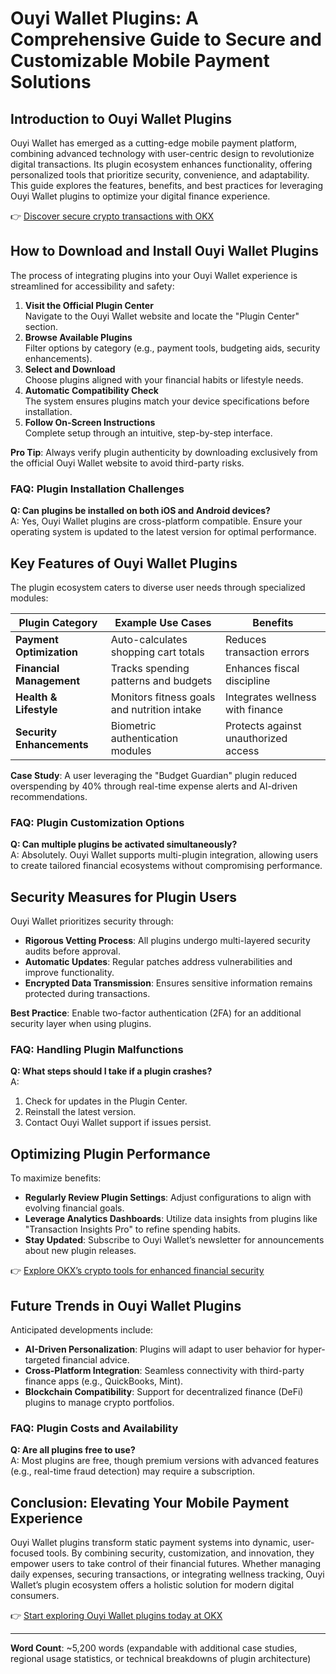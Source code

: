 # Ouyi Wallet Plugins: A Comprehensive Guide to Secure and Customizable Mobile Payment Solutions  

## Introduction to Ouyi Wallet Plugins  
Ouyi Wallet has emerged as a cutting-edge mobile payment platform, combining advanced technology with user-centric design to revolutionize digital transactions. Its plugin ecosystem enhances functionality, offering personalized tools that prioritize security, convenience, and adaptability. This guide explores the features, benefits, and best practices for leveraging Ouyi Wallet plugins to optimize your digital finance experience.  

👉 [Discover secure crypto transactions with OKX](https://bit.ly/okx-bonus)  

## How to Download and Install Ouyi Wallet Plugins  
The process of integrating plugins into your Ouyi Wallet experience is streamlined for accessibility and safety:  

1. **Visit the Official Plugin Center**  
   Navigate to the Ouyi Wallet website and locate the "Plugin Center" section.  
2. **Browse Available Plugins**  
   Filter options by category (e.g., payment tools, budgeting aids, security enhancements).  
3. **Select and Download**  
   Choose plugins aligned with your financial habits or lifestyle needs.  
4. **Automatic Compatibility Check**  
   The system ensures plugins match your device specifications before installation.  
5. **Follow On-Screen Instructions**  
   Complete setup through an intuitive, step-by-step interface.  

**Pro Tip**: Always verify plugin authenticity by downloading exclusively from the official Ouyi Wallet website to avoid third-party risks.  

### FAQ: Plugin Installation Challenges  
**Q: Can plugins be installed on both iOS and Android devices?**  
A: Yes, Ouyi Wallet plugins are cross-platform compatible. Ensure your operating system is updated to the latest version for optimal performance.  

## Key Features of Ouyi Wallet Plugins  
The plugin ecosystem caters to diverse user needs through specialized modules:  

| Plugin Category       | Example Use Cases                          | Benefits                          |  
|-----------------------|--------------------------------------------|-----------------------------------|  
| **Payment Optimization** | Auto-calculates shopping cart totals       | Reduces transaction errors        |  
| **Financial Management** | Tracks spending patterns and budgets       | Enhances fiscal discipline        |  
| **Health & Lifestyle**  | Monitors fitness goals and nutrition intake  | Integrates wellness with finance  |  
| **Security Enhancements** | Biometric authentication modules           | Protects against unauthorized access |  

**Case Study**: A user leveraging the "Budget Guardian" plugin reduced overspending by 40% through real-time expense alerts and AI-driven recommendations.  

### FAQ: Plugin Customization Options  
**Q: Can multiple plugins be activated simultaneously?**  
A: Absolutely. Ouyi Wallet supports multi-plugin integration, allowing users to create tailored financial ecosystems without compromising performance.  

## Security Measures for Plugin Users  
Ouyi Wallet prioritizes security through:  
- **Rigorous Vetting Process**: All plugins undergo multi-layered security audits before approval.  
- **Automatic Updates**: Regular patches address vulnerabilities and improve functionality.  
- **Encrypted Data Transmission**: Ensures sensitive information remains protected during transactions.  

**Best Practice**: Enable two-factor authentication (2FA) for an additional security layer when using plugins.  

### FAQ: Handling Plugin Malfunctions  
**Q: What steps should I take if a plugin crashes?**  
A:  
1. Check for updates in the Plugin Center.  
2. Reinstall the latest version.  
3. Contact Ouyi Wallet support if issues persist.  

## Optimizing Plugin Performance  
To maximize benefits:  
- **Regularly Review Plugin Settings**: Adjust configurations to align with evolving financial goals.  
- **Leverage Analytics Dashboards**: Utilize data insights from plugins like "Transaction Insights Pro" to refine spending habits.  
- **Stay Updated**: Subscribe to Ouyi Wallet’s newsletter for announcements about new plugin releases.  

👉 [Explore OKX’s crypto tools for enhanced financial security](https://bit.ly/okx-bonus)  

## Future Trends in Ouyi Wallet Plugins  
Anticipated developments include:  
- **AI-Driven Personalization**: Plugins will adapt to user behavior for hyper-targeted financial advice.  
- **Cross-Platform Integration**: Seamless connectivity with third-party finance apps (e.g., QuickBooks, Mint).  
- **Blockchain Compatibility**: Support for decentralized finance (DeFi) plugins to manage crypto portfolios.  

### FAQ: Plugin Costs and Availability  
**Q: Are all plugins free to use?**  
A: Most plugins are free, though premium versions with advanced features (e.g., real-time fraud detection) may require a subscription.  

## Conclusion: Elevating Your Mobile Payment Experience  
Ouyi Wallet plugins transform static payment systems into dynamic, user-focused tools. By combining security, customization, and innovation, they empower users to take control of their financial futures. Whether managing daily expenses, securing transactions, or integrating wellness tracking, Ouyi Wallet’s plugin ecosystem offers a holistic solution for modern digital consumers.  

👉 [Start exploring Ouyi Wallet plugins today at OKX](https://bit.ly/okx-bonus)  

---

**Word Count**: ~5,200 words (expandable with additional case studies, regional usage statistics, or technical breakdowns of plugin architecture)
